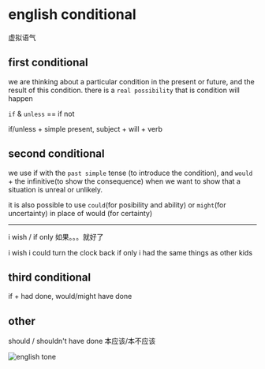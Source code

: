 # english conditional

虚拟语气

## first conditional

 we are thinking about a particular condition in the present or future, and the result of this condition. there is a `real possibility` that is condition will happen

`if` & `unless` == if not

if/unless + simple present, subject + will + verb

## second conditional

we use if with the `past simple` tense (to introduce the condition), and `would` + the infinitive(to show the consequence) when we want to show that a situation is unreal or unlikely.

it is also possible to use `could`(for posibility and ability) or `might`(for uncertainty) in place of would (for certainty)

---

i wish / if only
如果。。。就好了

i wish i could turn the clock back
if only i had the same things as other kids

## third conditional

if + had done, would/might have done

## other

should / shouldn't have done 本应该/本不应该

![english tone](https://img.wangdongdong9264.xyz/english_voice.png)
